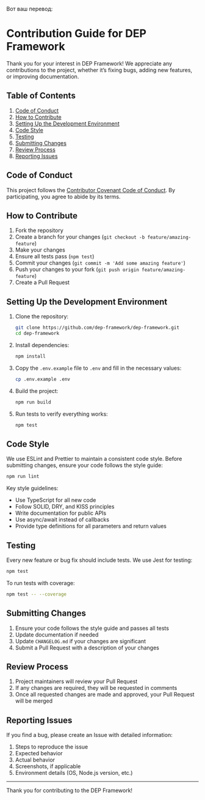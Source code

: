 Вот ваш перевод:  

# Contribution Guide for DEP Framework  

Thank you for your interest in DEP Framework! We appreciate any contributions to the project, whether it’s fixing bugs, adding new features, or improving documentation.  

## Table of Contents  

1. [Code of Conduct](#code-of-conduct)  
2. [How to Contribute](#how-to-contribute)  
3. [Setting Up the Development Environment](#setting-up-the-development-environment)  
4. [Code Style](#code-style)  
5. [Testing](#testing)  
6. [Submitting Changes](#submitting-changes)  
7. [Review Process](#review-process)  
8. [Reporting Issues](#reporting-issues)  

## Code of Conduct  

This project follows the [Contributor Covenant Code of Conduct](https://www.contributor-covenant.org/version/2/0/code_of_conduct/). By participating, you agree to abide by its terms.  

## How to Contribute  

1. Fork the repository  
2. Create a branch for your changes (`git checkout -b feature/amazing-feature`)  
3. Make your changes  
4. Ensure all tests pass (`npm test`)  
5. Commit your changes (`git commit -m 'Add some amazing feature'`)  
6. Push your changes to your fork (`git push origin feature/amazing-feature`)  
7. Create a Pull Request  

## Setting Up the Development Environment  

1. Clone the repository:  
   ```bash
   git clone https://github.com/dep-framework/dep-framework.git  
   cd dep-framework  
   ```  

2. Install dependencies:  
   ```bash
   npm install  
   ```  

3. Copy the `.env.example` file to `.env` and fill in the necessary values:  
   ```bash
   cp .env.example .env  
   ```  

4. Build the project:  
   ```bash
   npm run build  
   ```  

5. Run tests to verify everything works:  
   ```bash
   npm test  
   ```  

## Code Style  

We use ESLint and Prettier to maintain a consistent code style. Before submitting changes, ensure your code follows the style guide:  

```bash
npm run lint  
```  

Key style guidelines:  
- Use TypeScript for all new code  
- Follow SOLID, DRY, and KISS principles  
- Write documentation for public APIs  
- Use async/await instead of callbacks  
- Provide type definitions for all parameters and return values  

## Testing  

Every new feature or bug fix should include tests. We use Jest for testing:  

```bash
npm test  
```  

To run tests with coverage:  

```bash
npm test -- --coverage  
```  

## Submitting Changes  

1. Ensure your code follows the style guide and passes all tests  
2. Update documentation if needed  
3. Update `CHANGELOG.md` if your changes are significant  
4. Submit a Pull Request with a description of your changes  

## Review Process  

1. Project maintainers will review your Pull Request  
2. If any changes are required, they will be requested in comments  
3. Once all requested changes are made and approved, your Pull Request will be merged  

## Reporting Issues  

If you find a bug, please create an Issue with detailed information:  

1. Steps to reproduce the issue  
2. Expected behavior  
3. Actual behavior  
4. Screenshots, if applicable  
5. Environment details (OS, Node.js version, etc.)  

---  

Thank you for contributing to the DEP Framework!
